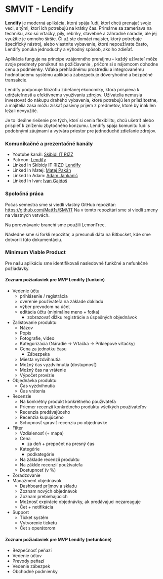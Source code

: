 # SMVIT - Lendify

**Lendify** je moderná aplikácia, ktorá spája ľudí, ktorí chcú prenajať svoje veci, s tými, ktorí ich 
potrebujú na krátky čas. Primárne sa zameriava na techniku, ako sú vŕtačky, píly, rebríky, stavebné a záhradné 
náradie, ale jej využitie je omnoho širšie. Či už ste domáci majster, ktorý potrebuje špecifický nástroj, alebo vlastníte 
vybavenie, ktoré nepoužívate často, Lendify ponúka jednoduchý a výhodný spôsob, ako ho zdieľať.

Aplikácia funguje na princípe vzájomného prenájmu – každý užívateľ môže svoje predmety ponúknuť na požičiavanie
, pričom si s nájomcom dohodne cenu a podmienky. Vďaka prehľadnému prostrediu a integrovanému hodnotiacemu systému 
aplikácia zabezpečuje dôveryhodné a bezpečné transakcie. 

Lendify podporuje filozofiu zdieľanej ekonomiky, ktorá prispieva k udržateľnosti a efektívnemu 
využívaniu zdrojov. Užívatelia nemusia investovať do nákupu drahého vybavenia, ktoré potrebujú len príležitostne, 
a majitelia zasa môžu získať pasívny príjem z predmetov, ktoré by inak len ležali nevyužité. 

Je to ideálne riešenie pre tých, ktorí si cenia flexibilitu, chcú ušetriť alebo prispieť k zníženiu zbytočného konzumu.
Lendify spája komunitu ľudí s podobnými záujmami a vytvára priestor pre jednoduché zdieľanie zdrojov.

### Komunikačné a prezentačné kanály
- Youtube kanál: [Skibidi IT RIZZ](https://www.youtube.com/@SKIBIDI_IT_RIZZLERS)
- Patreon: [Lendify](https://www.patreon.com/c/ShoppingRevolution)
- Linked In Skibidy IT RIZZ: [Lendify](https://www.linkedin.com/company/skibidi-it-rizz/)
- Linked In Matej: [Matej Pakán](https://www.linkedin.com/in/matejpakan/)
- Linked In Adam: [Adam Jankanič](https://www.linkedin.com/in/adam-jankani%C4%8D-46aa61238/)
- Linked In Ivan: [Ivan Gajdoš](https://www.linkedin.com/in/ivan-gajdos-175902267/)

### Spoločná práca
Počas semestra sme si viedli vlastný GitHub repozitár: https://github.com/Matt1s/SMVIT
Na v tomto repozitári sme si viedli zmeny na vlastných vetvách.

Na porovnávanie branchí sme použili LemonTree.

Následne sme si forkli repozitár, a presunuli dáta na Bitbucket, kde sme dotvorili túto dokumentáciu.

### Minimum Viable Product
Pre našu aplikáciu sme identifikovali nasledovné funkčné a nefunkčné požiadavky.
#### Zoznam požiadaviek pre MVP Lendify (funkcie)
- Vedenie účtu
  - prihlásenie / registrácia
  - overenie používateľa na základe dokladu
  - výber prevodom na účet
  - editácia účtu (minimálne meno + fotka)
      - zobrazovať dĺžku registrácie a úspešných objednávok
- Zalistovanie produktu
  - Názov
  - Popis
  - Fotografie, video
  - Kategorizácia (Náradie → Vŕtačka → Príklepové vŕtačky)
  - Cena za jednotku času
      - Zábezpeka
  - Miesta vyzdvihnutia
  - Možný čas vyzdvihnutia (dostupnosť)
  - Možný čas na vrátenie
  - Výpočet provízie
- Objednávka produktu
  - Čas vyzdvihnutia
  - Čas vrátenia
- Recenzie
  - Na konkrétny produkt konkrétneho používateľa
  - Priemer recenzií konkrétneho produktu všetkých používateľov
  - Recenzia predávajúceho
  - Recenzia kupujúceho
  - Schopnosť spraviť recenziu po objednávke
- Filter
  - Vzdialenosť (+ mapa)
  - Cena
    - za deň + prepočet na presný čas
  - Kategórie
    - podkategórie
  - Na základe recenzií produktu
  - Na záklde recenzií používateľa
  - Dostupnosť (v %)
- Zoradzovanie
- Manažment objednávok
  - Dashboard príjmov a skladu
  - Zoznam nových objednávok
  - Zoznam prebiehajúcich
  - Možnosť expirácie objednávky, ak predávajuci nezareaguje
  - Čet + notifikácia
- Support
  - Ticket systém
  - Vytvorenie ticketu
  - Čet s operátorom
#### Zoznam požiadaviek pre MVP Lendify (nefunkčné)
- Bezpečnosť peňazí
- Vedenie účtov
- Prevody peňazí
- Vedenie zábezpek
- Obchodné podmienky



